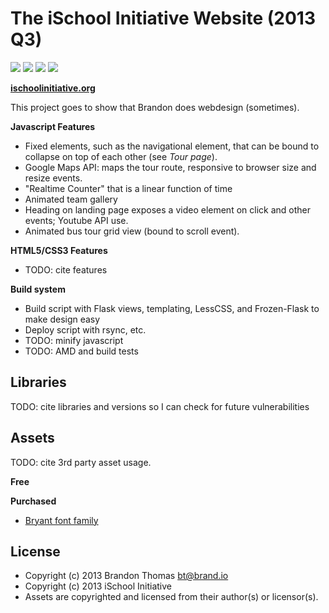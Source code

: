 The iSchool Initiative Website (2013 Q3)
========================================
[![](http://i.imgur.com/DFQpdTF.png)](http://ischoolinitiative.org/)
[![](http://i.imgur.com/pG4XjXT.png)](http://ischoolinitiative.org/about)
[![](http://i.imgur.com/dDZYRWw.png)](http://ischoolinitiative.org/tour)
[![](http://i.imgur.com/FxgHLCs.png)](http://ischoolinitiative.org/pd)

**[ischoolinitiative.org](http://ischoolinitiative.org/)**

This project goes to show that Brandon does webdesign (sometimes). 

**Javascript Features** 

* Fixed elements, such as the navigational element, that can be bound
  to collapse on top of each other (see _Tour page_).
* Google Maps API: maps the tour route, responsive to browser size
  and resize events.
* "Realtime Counter" that is a linear function of time
* Animated team gallery
* Heading on landing page exposes a video element on click and 
  other events; Youtube API use.
* Animated bus tour grid view (bound to scroll event).

**HTML5/CSS3 Features**

* TODO: cite features

**Build system**

* Build script with Flask views, templating, LessCSS, and 
  Frozen-Flask to make design easy
* Deploy script with rsync, etc.
* TODO: minify javascript
* TODO: AMD and build tests

Libraries
---------
TODO: cite libraries and versions so I can check for future vulnerabilities

Assets
------
TODO: cite 3rd party asset usage.

**Free**

**Purchased**

* [Bryant font family](http://www.myfonts.com/fonts/processtype/bryant/)

License
-------
* Copyright (c) 2013 Brandon Thomas <bt@brand.io>
* Copyright (c) 2013 iSchool Initiative
* Assets are copyrighted and licensed from their author(s) or licensor(s).

